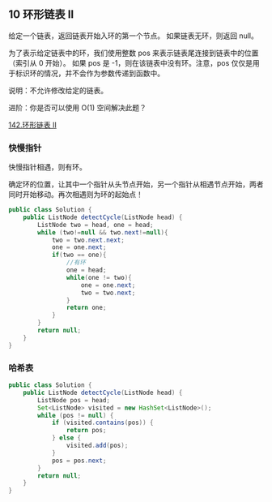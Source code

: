 ## 10 环形链表 II

给定一个链表，返回链表开始入环的第一个节点。 如果链表无环，则返回 null。

为了表示给定链表中的环，我们使用整数 pos 来表示链表尾连接到链表中的位置（索引从 0 开始）。 如果 pos 是 -1，则在该链表中没有环。注意，pos 仅仅是用于标识环的情况，并不会作为参数传递到函数中。

说明：不允许修改给定的链表。

进阶：你是否可以使用 O(1) 空间解决此题？


[142.环形链表 II](https://leetcode-cn.com/problems/linked-list-cycle-ii/)


### 快慢指针

快慢指针相遇，则有环。

确定环的位置，让其中一个指针从头节点开始，另一个指针从相遇节点开始，两者同时开始移动。再次相遇则为环的起始点！


```java
public class Solution {
    public ListNode detectCycle(ListNode head) {
        ListNode two = head, one = head;
        while (two!=null && two.next!=null){
            two = two.next.next;
            one = one.next;
            if(two == one){
                //有环
                one = head;
                while(one != two){
                    one = one.next;
                    two = two.next;
                }
                return one;
            }
        }
        return null;
    }
}
```


### 哈希表

```java
public class Solution {
    public ListNode detectCycle(ListNode head) {
        ListNode pos = head;
        Set<ListNode> visited = new HashSet<ListNode>();
        while (pos != null) {
            if (visited.contains(pos)) {
                return pos;
            } else {
                visited.add(pos);
            }
            pos = pos.next;
        }
        return null;
    }
}
```
